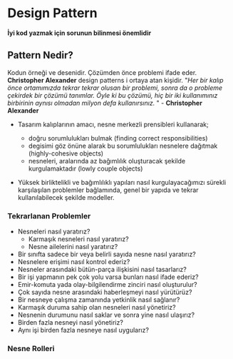 # Design Pattern
**İyi kod yazmak için sorunun bilinmesi önemlidir**
## Pattern Nedir?
Kodun örneği ve desenidir. Çözümden önce problemi ifade eder. **Christopher Alexander** design patterns i ortaya atan kişidir.
"*Her bir kalıp önce ortamımızda tekrar tekrar olusan bir problemi, sonra da o probleme çekirdek bir çözümü tanımlar. Öyle ki bu çözümü, hiç bir iki kullanımınız birbirinin aynısı olmadan milyon defa kullanırsınız.* " - **Christopher Alexander** 
- Tasarım kalıplarının amacı, nesne merkezli prensibleri kullanarak;

	 - doğru sorumlulukları bulmak (finding correct responsibilities)
	 - degisimi göz önüne alarak bu sorumlulukları nesnelere dağıtmak (highly-cohesive objects)
	 - nesneleri, aralarında az bağımlılık  oluşturacak şekilde kurgulamaktadır (lowly couple objects)
- Yüksek birliktelikli ve bağımlılıklı yapıları nasıl kurgulayacağımızı sürekli karşılaşılan problemler bağlamında, genel bir yapıda ve tekrar kullanılabilecek şekilde modeller.
### Tekrarlanan Problemler
-	Nesneleri nasıl yaratırız?
	- Karmaşık nesneleri nasıl yaratırız?
	- Nesne ailelerini nasıl yaratırız?
- Bir sınıfta sadece bir veya belirli sayıda nesne nasıl yaratırız?
- Nesnelere erişimi nasıl kontrol ederiz?
- Nesneler arasındaki bütün-parça ilişkisini nasıl tasarlarız?
- Bir işi yapmanın pek çok yolu varsa bunları nasıl ifade ederiz?
- Emir-komuta yada olay-bilgilendirme zinciri nasıl oluşturulur?
- Çok sayıda nesne arasındaki haberleşmeyi nasıl yürütürüz?
- Bir nesneye çalışma zamanında yetkinlik nasıl sağlanır?
- Karmaşık duruma sahip olan nesneleri nasıl yönetiriz?
- Nesnenin durumunu nasıl saklar ve sonra yine nasıl ulaşırız?
- Birden fazla nesneyi nasıl yönetiriz?
- Aynı işi birden fazla nesneye nasıl uygularız?
### Nesne Rolleri

